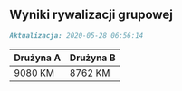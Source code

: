 ## Wyniki rywalizacji grupowej

```markdown
Aktualizacja: 2020-05-28 06:56:14
```

Drużyna A | Drużyna B
------------ | -------------
 9080 KM | 8762 KM